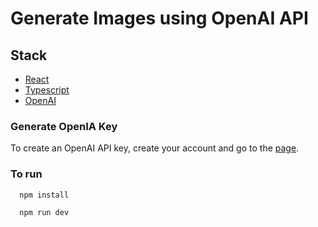 # Generate Images using OpenAI API

## Stack

- [React](https://reactjs.org/)
- [Typescript](https://www.typescriptlang.org/)
- [OpenAI](https://beta.openai.com/docs)

### Generate OpenIA Key

To create an OpenAI API key, create your account and go to the [page](https://beta.openai.com/account/api-keys).

### To run

``` bash
  npm install
```

``` bash
  npm run dev
```
